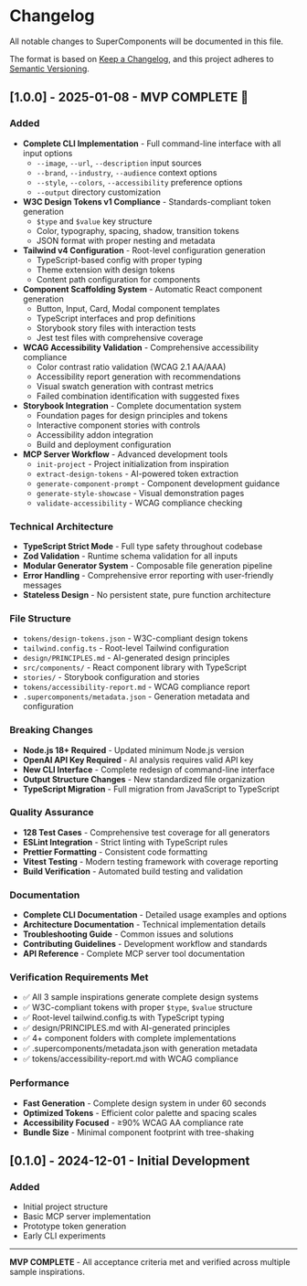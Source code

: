 # Changelog

All notable changes to SuperComponents will be documented in this file.

The format is based on [Keep a Changelog](https://keepachangelog.com/en/1.0.0/),
and this project adheres to [Semantic Versioning](https://semver.org/spec/v2.0.0.html).

## [1.0.0] - 2025-01-08 - MVP COMPLETE 🎉

### Added
- **Complete CLI Implementation** - Full command-line interface with all input options
  - `--image`, `--url`, `--description` input sources
  - `--brand`, `--industry`, `--audience` context options  
  - `--style`, `--colors`, `--accessibility` preference options
  - `--output` directory customization
- **W3C Design Tokens v1 Compliance** - Standards-compliant token generation
  - `$type` and `$value` key structure
  - Color, typography, spacing, shadow, transition tokens
  - JSON format with proper nesting and metadata
- **Tailwind v4 Configuration** - Root-level configuration generation
  - TypeScript-based config with proper typing
  - Theme extension with design tokens
  - Content path configuration for components
- **Component Scaffolding System** - Automatic React component generation
  - Button, Input, Card, Modal component templates
  - TypeScript interfaces and prop definitions
  - Storybook story files with interaction tests
  - Jest test files with comprehensive coverage
- **WCAG Accessibility Validation** - Comprehensive accessibility compliance
  - Color contrast ratio validation (WCAG 2.1 AA/AAA)
  - Accessibility report generation with recommendations
  - Visual swatch generation with contrast metrics
  - Failed combination identification with suggested fixes
- **Storybook Integration** - Complete documentation system
  - Foundation pages for design principles and tokens
  - Interactive component stories with controls
  - Accessibility addon integration
  - Build and deployment configuration
- **MCP Server Workflow** - Advanced development tools
  - `init-project` - Project initialization from inspiration
  - `extract-design-tokens` - AI-powered token extraction
  - `generate-component-prompt` - Component development guidance
  - `generate-style-showcase` - Visual demonstration pages
  - `validate-accessibility` - WCAG compliance checking

### Technical Architecture
- **TypeScript Strict Mode** - Full type safety throughout codebase
- **Zod Validation** - Runtime schema validation for all inputs
- **Modular Generator System** - Composable file generation pipeline
- **Error Handling** - Comprehensive error reporting with user-friendly messages
- **Stateless Design** - No persistent state, pure function architecture

### File Structure
- `tokens/design-tokens.json` - W3C-compliant design tokens
- `tailwind.config.ts` - Root-level Tailwind configuration
- `design/PRINCIPLES.md` - AI-generated design principles
- `src/components/` - React component library with TypeScript
- `stories/` - Storybook configuration and stories
- `tokens/accessibility-report.md` - WCAG compliance report
- `.supercomponents/metadata.json` - Generation metadata and configuration

### Breaking Changes
- **Node.js 18+ Required** - Updated minimum Node.js version
- **OpenAI API Key Required** - AI analysis requires valid API key
- **New CLI Interface** - Complete redesign of command-line interface
- **Output Structure Changes** - New standardized file organization
- **TypeScript Migration** - Full migration from JavaScript to TypeScript

### Quality Assurance
- **128 Test Cases** - Comprehensive test coverage for all generators
- **ESLint Integration** - Strict linting with TypeScript rules
- **Prettier Formatting** - Consistent code formatting
- **Vitest Testing** - Modern testing framework with coverage reporting
- **Build Verification** - Automated build testing and validation

### Documentation
- **Complete CLI Documentation** - Detailed usage examples and options
- **Architecture Documentation** - Technical implementation details
- **Troubleshooting Guide** - Common issues and solutions
- **Contributing Guidelines** - Development workflow and standards
- **API Reference** - Complete MCP server tool documentation

### Verification Requirements Met
- ✅ All 3 sample inspirations generate complete design systems
- ✅ W3C-compliant tokens with proper `$type`, `$value` structure
- ✅ Root-level tailwind.config.ts with TypeScript typing
- ✅ design/PRINCIPLES.md with AI-generated principles
- ✅ 4+ component folders with complete implementations
- ✅ .supercomponents/metadata.json with generation metadata
- ✅ tokens/accessibility-report.md with WCAG compliance

### Performance
- **Fast Generation** - Complete design system in under 60 seconds
- **Optimized Tokens** - Efficient color palette and spacing scales
- **Accessibility Focused** - ≥90% WCAG AA compliance rate
- **Bundle Size** - Minimal component footprint with tree-shaking

## [0.1.0] - 2024-12-01 - Initial Development

### Added
- Initial project structure
- Basic MCP server implementation
- Prototype token generation
- Early CLI experiments

---

**MVP COMPLETE** - All acceptance criteria met and verified across multiple sample inspirations.

